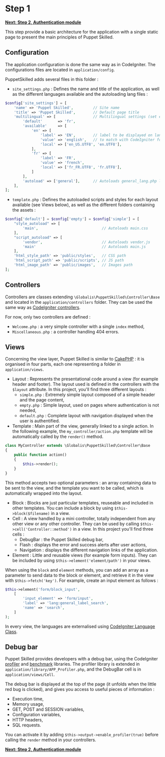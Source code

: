 # Step 1

**[Next: Step 2, Authentication module](./step2.md)**


This step provide a basic architecture for the application with a single static page to present the main principles of Puppet Skilled.

## Configuration

The application configuration is done the same way as in CodeIgniter. The configurations files are located in `application/config`.

PuppetSkilled adds several files in this folder :

* `site_settings.php` : Defines the name and title of the application, as well as the different languages available and the autoloading lang files :

```php
$config['site_settings'] = [
    'name' => 'Puppet Skilled',         // Site name
    'title' => 'Puppet Skilled',        // Default page title
    'multilingual' => [                 // Multilingual settings (set empty array to disable this)
        'default'       => 'fr',
        'available'     => [
            'en' => [
                'label' => 'EN',        // label to be displayed on language switcher
                'value' => 'english',   // to match with CodeIgniter folders inside application/language/
                'local' => ['en_US.UTF8', 'en.UTF8'],
            ],
            'fr' => [
                'label' => 'FR',
                'value' => 'french',
                'local' => ['fr_FR.UTF8', 'fr.UTF8'],
            ]
        ],
        'autoload' => ['general'],      // Autoloads general_lang.php language file
    ],
];
```

* `template.php` : Defines the autoloaded scripts and styles for each layout available (see Views below), as well as the different folders containing the assets :

```php
$config['default'] = $config['empty'] = $config['simple'] = [
    "style_autoload" => [
        'main',                             // Autoloads main.css
    ],
    "script_autoload" => [
        'vendor',                           // Autoloads vendor.js
        'main'                              // Autoloads main.js
    ],
    'html_style_path' => 'public/styles',   // CSS path
    'html_script_path' => 'public/scripts', // JS path
    'html_image_path' => 'public/images',   // Images path
];
```


## Controllers

Controllers are classes extending `\Globalis\PuppetSkilled\Controller\Base` and located in the `application/controllers` folder. They can be used the same way as [CodeIgniter controllers](https://www.codeigniter.com/userguide3/general/controllers.html).

For now, only two controllers are defined :

* `Welcome.php` : a very simple controller with a single `index` method,
* `Miscellaneous.php` : a controller handling 404 errors.


## Views

Concerning the view layer, Puppet Skilled is similar to [CakePHP](https://book.cakephp.org/3.0/fr/views.html) : it is organised in four parts, each one representing a folder in `application/views`.

* Layout : Represents the presentational code around a view (for example header and footer). The layout used is defined in the controllers with the `$layout` attribute. In this project, you'll find three different layouts :
    * `simple.php` : Extremely simple layout composed of a simple header and the page content,
    * `empty.php` : Simple layout, used on pages where authentication is not needed,
    * `default.php` : Complete layout with navigation displayed when the user is authentified.
* Template : Main part of the view, generally linked to a single action. In the following example, the `my_controller/action.php` template will be automatically called by the `render()` method.

```php
class MyController extends \Globalis\PuppetSkilled\Controller\Base
{
    public function action()
    {
        $this->render();
    }
}
```

This method accepts two optional parameters : an array containing data to be sent to the view, and the template you want to be called, which is automatically wrapped into the layout.

* Block : Blocks are just particular templates, reuseable and included in other templates. You can include a block by using `$this->block($filename)` in a view.
* Cell : A view handled by a mini controller, totally independent from any other view or any other controller. They can be used by calling `$this->cell('Controller::method')` in a view. In this project you'll find three cells :
    * DebugBar : the Puppet Skilled debug bar,
    * Flash : displays the error and success alerts after user actions,
    * Navigation : displays the different navigation links of the application.
* Element : Little and reusable views (for example form inputs). They can be included by using `$this->element('element/path')` in your views.

When using the `block` and `element` methods, you can add an array as a parameter to send data to the block or element, and retrieve it in the view with `$this->fetch('key')`. For example, create an input element as follows :

```php
$this->element('form/block_input',
    [
        'input_element' => 'form/input',
        'label' => 'lang:general_label_search',
        'name' => 'search',
    ]
);
```

In every view, the languages are externalised using [CodeIgniter Language Class](https://www.codeigniter.com/userguide3/libraries/language.html).


## Debug bar

Puppet Skilled provides developers with a debug bar, using the CodeIgniter [profiler](https://www.codeigniter.com/userguide3/general/profiling.html) and [benchmark](https://www.codeigniter.com/userguide3/libraries/benchmark.html) libraries. The profiler library is extended in `application/library/APP_Profiler.php`, and the DebugBar cell is in `application/views/Cell`.

The debug bar is displayed at the top of the page (it unfolds when the little red bug is clicked), and gives you access to useful pieces of information :

* Execution time,
* Memory usage,
* GET, POST and SESSION variables,
* Configuration variables,
* HTTP headers,
* SQL requests.

You can activate it by adding `$this->output->enable_profiler(true)` before calling the `render` method in your controllers.

**[Next: Step 2, Authentication module](./step2.md)**
